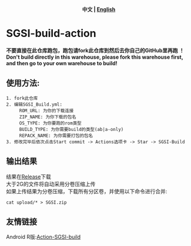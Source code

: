 <div align="center">
	<span style="font-weight: bold"> 中文 | <a href=README.md> English </a> </span>
</div>

# SGSI-build-action

**不要直接在此仓库跑包，跑包请fork此仓库到然后去你自己的GitHub里再跑 ！**  
**Don't build directly in this warehouse, please fork this warehouse first, and then go to your own warehouse to build!**

## 使用方法:
```
1. fork此仓库
2. 编辑SGSI_Build.yml:
     ROM_URL: 为你的下载连接 
     ZIP_NAME: 为你下载的包名 
     OS_TYPE: 为你要跑的rom类型  
     BUILD_TYPE: 为你需要build的类型(ab|a-only) 
     REPACK_NAME: 为你需要打包的包名
3. 修改完毕后依次点击Start commit -> Actions选项卡 -> Star -> SGSI-Build
```
 
## 输出结果
结果在[Release](../../releases)下载  
大于2G的文件将自动采用分卷压缩上传  
如果上传结果为分卷压缩，下载所有分区卷，并使用以下命令进行合并:
```
cat upload/* > SGSI.zip
```

## 友情链接
Android R版:[Action-SGSI-build](https://github.com/XayahSuSuSu/Action-SGSI-build)

